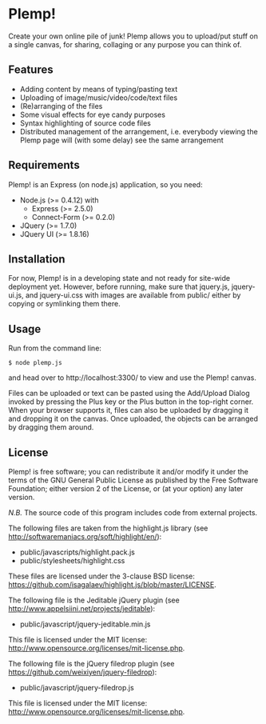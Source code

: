 Plemp!
======

Create your own online pile of junk!  Plemp allows you to upload/put stuff
on a single canvas, for sharing, collaging or any purpose you can think of.

Features
--------

* Adding content by means of typing/pasting text
* Uploading of image/music/video/code/text files
* (Re)arranging of the files
* Some visual effects for eye candy purposes
* Syntax highlighting of source code files
* Distributed management of the arrangement, i.e. everybody viewing the
  Plemp page will (with some delay) see the same arrangement

Requirements
------------

Plemp! is an Express (on node.js) application, so you need:

* Node.js (>= 0.4.12) with
  - Express (>= 2.5.0)
  - Connect-Form (>= 0.2.0)
* JQuery (>= 1.7.0)
* JQuery UI (>= 1.8.16)

Installation
------------

For now, Plemp! is in a developing state and not ready for site-wide
deployment yet.  However, before running, make sure that jquery.js,
jquery-ui.js, and jquery-ui.css with images are available from public/
either by copying or symlinking them there.

Usage
-----

Run from the command line:

    $ node plemp.js

and head over to http://localhost:3300/ to view and use the Plemp! canvas.

Files can be uploaded or text can be pasted using the Add/Upload Dialog
invoked by pressing the Plus key or the Plus button in the top-right
corner.  When your browser supports it, files can also be uploaded by
dragging it and dropping it on the canvas.
Once uploaded, the objects can be arranged by dragging them around.

License
-------

Plemp! is free software; you can redistribute it and/or modify
it under the terms of the GNU General Public License as published by
the Free Software Foundation; either version 2 of the License, or
(at your option) any later version.

*N.B.* The source code of this program includes code from external projects.

The following files are taken from the highlight.js library (see
http://softwaremaniacs.org/soft/highlight/en/):

* public/javascripts/highlight.pack.js
* public/stylesheets/highlight.css

These files are licensed under the 3-clause BSD license:
https://github.com/isagalaev/highlight.js/blob/master/LICENSE.

The following file is the Jeditable jQuery plugin (see
http://www.appelsiini.net/projects/jeditable):

* public/javascript/jquery-jeditable.min.js

This file is licensed under the MIT license:
http://www.opensource.org/licenses/mit-license.php.

The following file is the jQuery filedrop plugin (see
https://github.com/weixiyen/jquery-filedrop):

* public/javascript/jquery-filedrop.js

This file is licensed under the MIT license:
http://www.opensource.org/licenses/mit-license.php.
